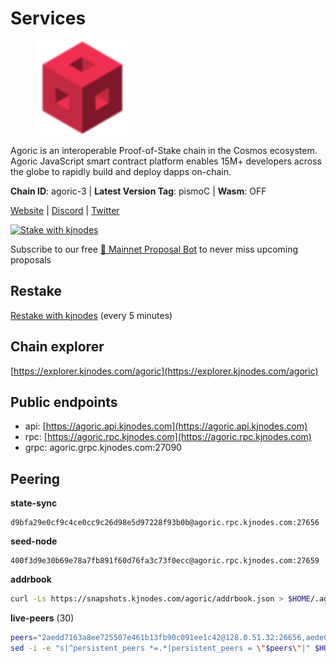 # Services

<figure><img src="https://raw.githubusercontent.com/kj89/cosmos-images/main/logos/agoric.png" width="150" alt=""><figcaption></figcaption></figure>

Agoric is an interoperable Proof-of-Stake chain in the Cosmos ecosystem.  Agoric JavaScript smart contract platform enables 15M+ developers across the  globe to rapidly build and deploy dapps on-chain.

**Chain ID**: agoric-3 | **Latest Version Tag**: pismoC | **Wasm**: OFF

[Website](https://agoric.com) | [Discord](https://discord.com/invite/qDW8DRes4s) | [Twitter](https://twitter.com/agoric)

[![Stake with kjnodes](https://i.ibb.co/cr44Q8j/button-stake-with-kjnodes.png)](https://restake.app/agoric/agoricvaloper1ku5sm2twlsywdrp4wz3kfwgyrtqtp0lpr3nvk8)

Subscribe to our free [🤖 Mainnet Proposal Bot](https://t.me/kjnodes_proposal_bot) to never miss upcoming proposals

## Restake

[Restake with kjnodes](https://restake.app/agoric/agoricvaloper1ku5sm2twlsywdrp4wz3kfwgyrtqtp0lpr3nvk8) (every 5 minutes)
## Chain explorer
[https://explorer.kjnodes.com/agoric](https://explorer.kjnodes.com/agoric)

## Public endpoints

* api: [https://agoric.api.kjnodes.com](https://agoric.api.kjnodes.com)
* rpc: [https://agoric.rpc.kjnodes.com](https://agoric.rpc.kjnodes.com)
* grpc: agoric.grpc.kjnodes.com:27090

## Peering

**state-sync**

```text
d9bfa29e0cf9c4ce0cc9c26d98e5d97228f93b0b@agoric.rpc.kjnodes.com:27656
```

**seed-node**

```text
400f3d9e30b69e78a7fb891f60d76fa3c73f0ecc@agoric.rpc.kjnodes.com:27659
```

**addrbook**
```bash
curl -Ls https://snapshots.kjnodes.com/agoric/addrbook.json > $HOME/.agoric/config/addrbook.json
```

**live-peers** (30)
```bash
peers="2aedd7163a8ee725507e461b13fb90c091ee1c42@128.0.51.32:26656,aede0d57cd77051cf1270675fa770c22e8074501@64.32.40.117:26656,0837c0dac0bb15e79e64207bb0fa5a9a6fa42ad4@178.62.116.62:26656,aea83f0d95f3732c700c7fd22f4afdf68f53e538@143.198.100.136:26656,e759de7a872eff293ab1316a0745eb5fdd5614f3@88.217.142.187:26656,9837ffb0e6efb898b55e02f53005b95a727f32d1@18.142.177.75:26656,0f642db2770d4dd3e0d030b2f14f1365e40f3b38@82.100.58.101:26657,506f9bca6ce2f29a2556427f90693a8ee1b100ff@178.128.238.183:26060,a38a30c1dd31f63be2befd40b82964b215c3c288@165.22.251.28:26656,0464c8dded70d01f5ab50a8d6047a6b27ddf2ccd@84.244.95.232:26656,63bd6649f80362ce513027d99ef32c826fdbd259@45.9.62.136:26656,711f6f36a6ec3924b6d721de6adce604092e59f2@116.202.226.169:26656,f095bb53006ebddcbbf29c8df70dddcba6419e36@142.93.145.13:26656,37933cb8069e22554e454294d529eddb0fdae145@52.56.185.212:26656,9e673680df593d841b0e09c49f87409654d84ae9@95.217.202.49:37656,023be2465f7292cb3284a50787d6edc5a75c62a2@95.214.52.166:26656,ca4c3b9d0cf78d934a3b972c328db2e4a9a66c42@64.32.40.114:26656,71bd0265037393f31ee9947a8e32fa494e51b637@135.181.218.98:26656,9ed68bef54712b46713ac755ab7a6e7ad30694ef@192.99.44.79:14456,125911b3993930f69c873e3d8e80763d91cefab7@195.14.6.156:26656,8880e10d956bff921ef928794dcadcc22c7087b4@51.91.218.186:26656,ebc272824924ea1a27ea3183dd0b9ba713494f83@195.3.220.135:27106,d8202fb5e32f8eeb87bb4333e5ec9d78e405b77d@162.55.245.149:2130,d9bfa29e0cf9c4ce0cc9c26d98e5d97228f93b0b@65.109.88.38:27656,e70955351f601ea5be9a9bf41032949a777f31b3@207.244.255.229:10003,d56af8cb0716909f9b804e7dec8c1d34ae4eed16@65.108.142.81:26676,ee236040d06e78d70c3f34722407857615b1a755@34.66.30.56:26656,f8ff12a774770fea36beadb303ccffc86863c6ec@65.109.69.59:14456,c51a25f0ee9e8305e2c20ca116a4bc840c6fbbd5@65.108.234.23:14456,502eadf625fff2474284062eef8e6c0c57bc9667@142.132.131.250:26656"
sed -i -e "s|^persistent_peers *=.*|persistent_peers = \"$peers\"|" $HOME/.agoric/config/config.toml
```
